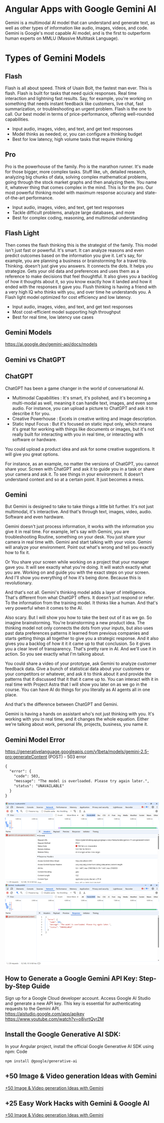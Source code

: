 # Angular Apps with Google Gemini AI
Gemini is a multimodal AI model that can understand and generate text, as well as other types of information like audio, images, videos, and code. Gemini is Google's most capable AI model, and is the first to outperform human experts on MMLU (Massive Multitask Language).

# Types of Gemini Models

**Flash** 
-----------------------------------------------------------------------------------------------------
Flash is all about speed. Think of Usain Bolt, the fastest man ever. This is flash. Flash is built for tasks that need quick responses. Real time interaction and lightning fast results. Say, for example, you're working on something that needs instant feedback like customers, live chat, fast summarization, or troubleshooting an urgent problem. 
Flash is the one to call.
Our best model in terms of price-performance, offering well-rounded capabilities.
  -   Input audio, images, video, and text, and get text responses
  -   Model thinks as needed; or, you can configure a thinking budget
  -   Best for low latency, high volume tasks that require thinking

**Pro**  
-----------------------------------------------------------------------------------------------------
Pro is the powerhouse of the family. Pro is the marathon runner. It's made for those bigger, more complex tasks. Stuff like, uh, detailed research, analyzing big chunks of data, solving complex mathematical problems, going through the stock market graphs and then analyzing them. You name it, whatever thing that comes complex in the mind. This is for the pro.
Our most powerful thinking model with maximum response accuracy and state-of-the-art performance.
  -  Input audio, images, video, and text, get text responses
  -  Tackle difficult problems, analyze large databases, and more
  -  Best for complex coding, reasoning, and multimodal understanding

**Flash Light**  
-----------------------------------------------------------------------------------------------------
Then comes the flash thinking this is the strategist of the family. This model isn't just fast or powerful. It's smart. It can analyze reasons and even predict outcomes based on the information you give it. Let's say, for example, you are planning a business or brainstorming for a travel trip. Thinking. doesn't just give you answers. It connects the dots. It helps you strategize. Gets your old data and preferences and uses them as a reference to make decisions that feel thoughtful. It also gives you a backlog of how it thoughts about it, so you know exactly how it landed and how it ended with the responses it gave you. Flush thinking is having a friend with a very high IQ who thinks with you, and over time he understands you.
A Flash light model optimized for cost efficiency and low latency.
  -   Input audio, images, video, and text, and get text responses
  -   Most cost-efficient model supporting high throughput
  -   Best for real time, low latency use cases

## Gemini Models
https://ai.google.dev/gemini-api/docs/models

## Gemini vs ChatGPT
**ChatGPT**  
-----------------------------------------------------------------------------------------------------
ChatGPT has been a game changer in the world of conversational AI. 
  -  Multimodal Capabilities : It's smart, it's polished, and it's becoming a multi-modal as well, meaning it can handle text, images, and even some audio. For instance, you can upload a picture to ChatGPT and ask it to describe it for you.
  -  Creative Powerhouse : Excels in creative writing and image description.
  -  Static Input Focus : But it's focused on static input only, which means it's great for working with things like documents or images, but it's not really built for interacting with you in real time, or interacting with software or hardware.

You could upload a product idea and ask for some creative suggestions. It will give you great options.

For instance, as an example, no matter the versions of ChatGPT, you cannot share your. Screen with ChatGPT and ask it to guide you in a task or share your camera and ask it. 
To see things in your environment. It doesn't understand context and so at a certain point. It just becomes a mess.


**Gemini**  
-----------------------------------------------------------------------------------------------------
But Gemini is designed to take to take things a little bit further. It's not just multimodal, it's interactive. And that's through text, images, video, audio. Software and even hardware.

Gemini doesn't just process information, it works with the information you give it in real time. For example, let's say with Gemini, you are troubleshooting Routine, something on your desk. You just share your camera in real time with. Gemini and start talking with your voice. Gemini will analyze your environment. Point out what's wrong and tell you exactly how to fix it.

Or You share your screen while working on a project that your manager gave you. It will see exactly what you're doing. It will watch exactly what you are. Working on and guide you with the exact steps on your screen. And I'll show you everything of how it's being done. Because this is revolutionary.

And that's not all. Gemini's thinking model adds a layer of intelligence. That's different from what ChatGPT offers. It doesn't just respond or refer. To the information from the training model. It thinks like a human. And that's very powerful when it comes to the AI.

Also scary. But I will show you how to take the best out of it as we go. So imagine brainstorming. You're brainstorming a new product idea. The thinking model not only connects the dots from your inputs, but also uses past data preferences patterns it learned from previous companies and starts getting things all together to give you a strategic response. And it also gives you a backlog of how it it it came up to that conclusion. So it gives you a clear level of transparency. That's pretty rare in AI.
And we'll use it in action. So you see exactly what I'm talking about.

You could share a video of your prototype, ask Gemini to analyze customer feedback data. Give a bunch of statistical data about your customers or your competitors or whatever, and ask it to think about it and provide the patterns that it discussed that it that it came up to. You can interact with it in real time with Project Astra that I will show you later on as we go in the course. You can have AI do things for you literally as AI agents all in one place.

And that's the difference between ChatGPT and Gemini.

Gemini is having a hands on assistant who's not just thinking with you. It's working with you in real time, and it changes the whole equation. Either we're talking about work, personal life, projects, business, you name it.

## Gemini Model Error
https://generativelanguage.googleapis.com/v1beta/models/gemini-2.5-pro:generateContent (POST) - 503 error
```
{
  "error": {
    "code": 503,
    "message": "The model is overloaded. Please try again later.",
    "status": "UNAVAILABLE"
  }
}
```
![Gemini_API_Error_1](./img/Gemini_API_Error_1.png)
![Gemini_API_Error_2](./img/Gemini_API_Error_2.png)

##  How to Generate a Google Gemini API Key: Step-by-Step Guide
Sign up for a Google Cloud developer account. Access Google AI Studio and generate a new API key. This key is essential for authenticating requests to the Gemini API.  
https://aistudio.google.com/app/apikey  
https://www.youtube.com/watch?v=o8iyrtQyrZM  

## Install the Google Generative AI SDK:
In your Angular project, install the official Google Generative AI SDK using npm:
Code
```
npm install @google/generative-ai
```
## +50 Image & Video generation Ideas with Gemini
[+50 Image & Video generation Ideas with Gemini](https://github.com/piyalidas10/Angular-Apps-with-Google-Gemini-AI/blob/3bf05003686bebfb8324e0435a5a2b4c2eadca8f/tutorials/%2B50%20Image%20%26%20Video%20generation%20Ideas%20with%20Gemini.pdf)

## +25 Easy Work Hacks with Gemini & Google AI
[+50 Image & Video generation Ideas with Gemini](https://github.com/piyalidas10/Angular-Apps-with-Google-Gemini-AI/blob/84ea9dab5626d82e0a943c6392b6e2c518ed259f/tutorials/%2B25%20Easy%20Work%20Hacks%20with%20Gemini%20%26%20Google%20AI.pdf)
